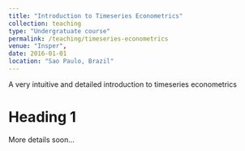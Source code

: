 ```yaml
---
title: "Introduction to Timeseries Econometrics"
collection: teaching
type: "Undergratuate course"
permalink: /teaching/timeseries-econometrics
venue: "Insper",
date: 2016-01-01
location: "Sao Paulo, Brazil"
---
```


A very intuitive and detailed introduction to timeseries econometrics

# Heading 1
More details soon...
